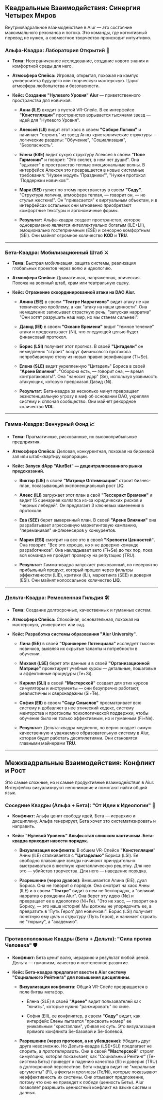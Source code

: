 ## Квадральные Взаимодействия: Синергия Четырех Миров

Внутриквадральное взаимодействие в Aiur — это состояние максимального резонанса и потока. Это команды, где когнитивный перевод не нужен, а совместное творчество происходит интуитивно.

### Альфа-Квадра: Лаборатория Открытий 🔬

- **Тема:** Неограниченное исследование, создание нового знания и комфортной среды для него.
    
- **Атмосфера Спейса:** Игровая, открытая, похожая на кампус университета будущего или творческую мастерскую. Царит атмосфера любопытства и безопасности.
    
- **Кейс: Создание "Нулевого Уровня" Aiur** — приветственного пространства для новичков.
    
    - **Анна (ILE)** входит в пустой VR-Спейс. В ее интерфейсе **"Констелляции"** пространство взрывается тысячами звезд — идей для "Нулевого Уровня".
        
    - **Алексей (LII)** видит этот хаос в своем **"Соборе Логики"** и начинает "строить" из звезд Анны кристаллические структуры — логические разделы: "Обучение", "Социализация", "Безопасность".
        
    - **Елена (ESE)** видит сухую структуру Алексея в своем **"Поле Гармонии"** и говорит: "Это скелет, в нем нет души!". Она "вдыхает" в пространство теплые эмоциональные волны. В интерфейсе Алексея это превращается в новые системные требования: "Нужен модуль 'Праздники'", "Нужен протокол 'Поддержки новичков'".
        
    - **Марк (SEI)** гуляет по этому пространству в своем **"Саду"**. "Структура логична, атмосфера теплая, — говорит он, — но стулья жесткие!". Он "прикасается" к виртуальным объектам, и в интерфейсах остальных они мгновенно приобретают комфортные текстуры и эргономичные формы.
        
    - **Результат:** Альфа-квадра создает пространство, которое одновременно является интеллектуально богатым (ILE+LII), эмоционально гостеприимным (ESE) и сенсорно комфортным (SEI). Они майнят огромное количество **KOD** и **TRU**.
        

---

### Бета-Квадра: Мобилизационный Штаб ⚔️

- **Тема:** Быстрая мобилизация, защита системы, реализация глобальных проектов через волю и идеологию.
    
- **Атмосфера Спейса:** Драматичная, напряженная, эпическая. Похожа на военный штаб, храм или театральную сцену.
    
- **Кейс: Отражение скоординированной атаки на DAO Aiur.**
    
    - **Алина (EIE)** в своем **"Театре Нарративов"** видит атаку не как техническую проблему, а как "атаку на наши ценности". Она немедленно записывает страстную речь, "запуская нарратив" "Они хотят разрушить наш мир, но мы станем сильнее!".
        
    - **Давид (IEI)** в своем **"Океане Времени"** видит "темное течение" атаки и предсказывает (Ni), что следующей целью будет финансовый протокол.
        
    - **Борис (LSI)** получает этот прогноз. В своей **"Цитадели"** он немедленно "строит" вокруг финансового протокола непробиваемую стену из новых правил верификации (Ti+Se).
        
    - **Елена (SLE)** видит укрепленную "Цитадель" Бориса в своей **"Арене Влияния"**. "Оборона есть, — говорит она, — время контратаковать!". Она "наносит удар" (Se), используя уязвимость атакующих, которую предсказал Давид (Ni).
        
    - **Результат:** Бета-квадра за несколько минут превращает экзистенциальную угрозу в миф об основании DAO, укрепляя систему и сплочая сообщество. Они майнят рекордное количество **VOL**.
        

---

### Гамма-Квадра: Венчурный Фонд 📈

- **Тема:** Прагматичные, рискованные, но высокоприбыльные предприятия.
    
- **Атмосфера Спейса:** Деловая, конкурентная, похожая на биржевой зал или штаб-квартиру корпорации.
    
- **Кейс: Запуск dApp "AiurBet" — децентрализованного рынка предсказаний.**
    
    - **Виктор (LIE)** в своей **"Матрице Оптимизации"** строит бизнес-план, показывающий экспоненциальный рост LIQ.
        
    - **Алекс (ILI)** загружает этот план в свой **"Тессеракт Времени"** и видит 15 сценариев коллапса из-за юридических рисков и "черных лебедей". Он предлагает 3 ключевых изменения в протоколе.
        
    - **Ева (SEE)** берет выверенный план. В своей **"Арене Влияния"** она разрабатывает агрессивную маркетинговую кампанию, "переманивая" инфлюенсеров у конкурентов.
        
    - **Мария (ESI)** смотрит на все это в своей **"Крепости Ценностей"**. Она говорит: "Все это хорошо, но я не доверяю команде разработчиков". Она накладывает вето (Fi+Se) до тех пор, пока вся команда не пройдет проверку на репутацию (TRU).
        
    - **Результат:** Гамма-квадра запускает рискованный, но невероятно прибыльный продукт, который прошел через фильтры эффективности (LIE), критики (ILI), маркетинга (SEE) и доверия (ESI). Они майнят колоссальное количество **LIQ**.
        

---

### Дельта-Квадра: Ремесленная Гильдия 🛠️

- **Тема:** Создание долгосрочных, качественных и гуманных систем.
    
- **Атмосфера Спейса:** Спокойная, основательная, похожая на мастерскую, университет или сад.
    
- **Кейс: Разработка системы образования "Aiur University".**
    
    - **Лина (IEE)** в своей **"Оранжерее Потенциала"** исследует тысячи новичков, выявляя их скрытые таланты и потребности в обучении.
        
    - **Михаил (LSE)** берет эти данные и в своей **"Организационной Матрице"** проектирует учебные курсы — детальные, пошаговые и эффективные процедуры (Te+Si).
        
    - **Кирилл (SLI)** в своей **"Мастерской"** создает для этих курсов симуляторы и инструменты — они безупречно работают, реалистичны и сверхнадежны (Si+Te).
        
    - **София (EII)** в своем **"Саду Смыслов"** просматривает всю систему и добавляет в нее этический кодекс, систему менторства и протоколы психологической поддержки, чтобы обучение было не только эффективным, но и гуманным (Fi+Ne).
        
    - **Результат:** Дельта-квадра медленно, но верно создает самую качественную и уважаемую образовательную систему в Aiur, которая будет работать десятилетиями. Они становятся главными майнерами **TRU**.
        

---

## Межквадральные Взаимодействия: Конфликт и Рост

Это самые сложные, но и самые продуктивные взаимодействия в Aiur. Интерфейсы визуализируют непонимание и помогают найти общий язык.

### Соседние Квадры (Альфа + Бета): "От Идеи к Идеологии" 🚀

- **Конфликт:** Альфа ценит свободу идей, Бета — иерархию и дисциплину. Альфа генерирует, Бета хочет это систематизировать и направить.
    
- **Кейс: "Нулевой Уровень" Альфы стал слишком хаотичным. Бета-квадра приходит навести порядок.**
    
    - **Визуализация конфликта:** В общем VR-Спейсе **"Констелляция"** Анны (ILE) сталкивается с **"Цитаделью"** Бориса (LSI). Ее свободно плавающие звезды начинают принудительно выстраиваться в жесткую кристаллическую решетку. Для нее это — убийство творчества. Для него — наведение порядка.
        
    - **Разрешение (через дуалов):** Вмешивается Алина (EIE), дуал Бориса. Она не говорит о порядке. Она смотрит на хаос Анны (ILE) и в своем **"Театре"** видит в нем не беспорядок, а "великий нарратив о рождении Aiur". Она берет эту идею (Ne) и превращает ее в идеологию (Ni+Fe). "Это не хаос, — говорит она Борису, — это наша история! Мы должны не упорядочить ее, а превратить в 'Путь Героя' для новичков!". Борис (LSI) получает понятную ему _цель_ и _структуру_ (Путь Героя), и начинает строить не "тюрьму", а "академию".
        

---

### Противоположные Квадры (Бета + Дельта): "Сила против Человека" 🛡️

- **Конфликт:** Бета ценит волю, иерархию и результат любой ценой. Дельта — гуманизм, качество и постепенное развитие.
    
- **Кейс: Бета-квадра предлагает ввести в Aiur систему "Социального Рейтинга" для повышения дисциплины.**
    
    - **Визуализация конфликта:** Общий VR-Спейс превращается в поле битвы метафор.
        
        - Елена (SLE) в своей **"Арене"** видит пользователей как "юниты", которые нужно "ранжировать" по силе.
            
        - София (EII), ее конфликтер, в своем **"Саду"** видит, как интерфейс Елены пытается "присвоить номер" ее уникальным "кристаллам", убивая их суть. Это визуализация прямого конфликта Se-базовой и Se-болевой.
            
    - **Разрешение (через протокол, а не убеждение):** Убедить друг друга невозможно. Но Дельта-квадра (LSE+SLI) предлагает не спорить, а _прототипировать_. Они в своей **"Мастерской"** строят симуляцию, которая показывает, как "Социальный Рейтинг" (Te-система Беты) приведет к падению качества (Si) и доверия (TRU) в долгосрочной перспективе. Бета-квадра видит не "моральные аргументы" (Fi), а _факты_ и _прогнозы_ (Te/Ni), которые показывают неэффективность их системы. Они отзывают предложение, потому что оно не приведет к _победе_ (ценность Беты). Aiur позволяет разрешить ценностный конфликт на языке систем и данных.